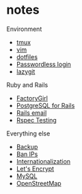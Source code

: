 notes
=====
Environment
* [tmux](tmux.md)
* [vim](vim.md)
* [dotfiles](https://github.com/janosrusiczki/dotfiles)
* [Passwordless login](passwordless-login.md)
* [lazygit](https://github.com/jesseduffield/lazygit)

Ruby and Rails
* [FactoryGirl](factorygirl.md)
* [PostgreSQL for Rails](postgresql-for-rails.md)
* [Rails email](rails-email.md)
* [Rspec Testing](rspec-testing.md)

Everything else
* [Backup](backup.md)
* [Ban IPs](ban-ips.md)
* [Internationalization](internationalization.md)
* [Let's Encrypt](letsencrypt.md)
* [MySQL](mysql.md)
* [OpenStreetMap](openstreetmap.md)
